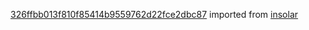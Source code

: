 [326ffbb013f810f85414b9559762d22fce2dbc87](https://github.com/insolar/insolar/commit/326ffbb013f810f85414b9559762d22fce2dbc87) imported from [insolar](https://github.com/insolar/insolar)
